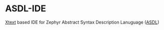 # ASDL-IDE
[Xtext](http://eclipse.org/Xtext/) based IDE for Zephyr Abstract Syntax Description Lanuguage ([ASDL](http://asdl.sourceforge.net/))
